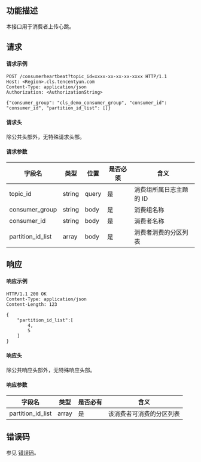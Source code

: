## 功能描述

本接口用于消费者上传心跳。

## 请求

#### 请求示例

```shell
POST /consumerheartbeat?topic_id=xxxx-xx-xx-xx-xxxx HTTP/1.1
Host: <Region>.cls.tencentyun.com
Content-Type: application/json
Authorization: <AuthorizationString>

{"consumer_group": "cls_demo_consumer_group", "consumer_id": "consumer_id", "partition_id_list": []}
```

#### 请求头

除公共头部外，无特殊请求头部。

#### 请求参数

| 字段名            | 类型   | 位置  | 是否必须 | 含义                    |
| ----------------- | ------ | ----- | -------- | ----------------------- |
| topic_id          | string | query | 是       | 消费组所属日志主题的 ID |
| consumer_group    | string | body  | 是       | 消费组名称              |
| consumer_id       | string | body  | 是       | 消费者名称              |
| partition_id_list | array  | body  | 是       | 消费者消费的分区列表    |



## 响应

#### 响应示例

```shell
HTTP/1.1 200 OK
Content-Type: application/json
Content-Length: 123

{
    "partition_id_list":[
        4,
        5
    ]
}
```

#### 响应头

除公共响应头部外，无特殊响应头部。

#### 响应参数

| 字段名            | 类型  | 是否必有 | 含义                     |
| ----------------- | ----- | -------- | ------------------------ |
| partition_id_list | array | 是       | 该消费者可消费的分区列表 |

## 错误码

参见 [错误码](https://intl.cloud.tencent.com/document/product/614/12402)。
